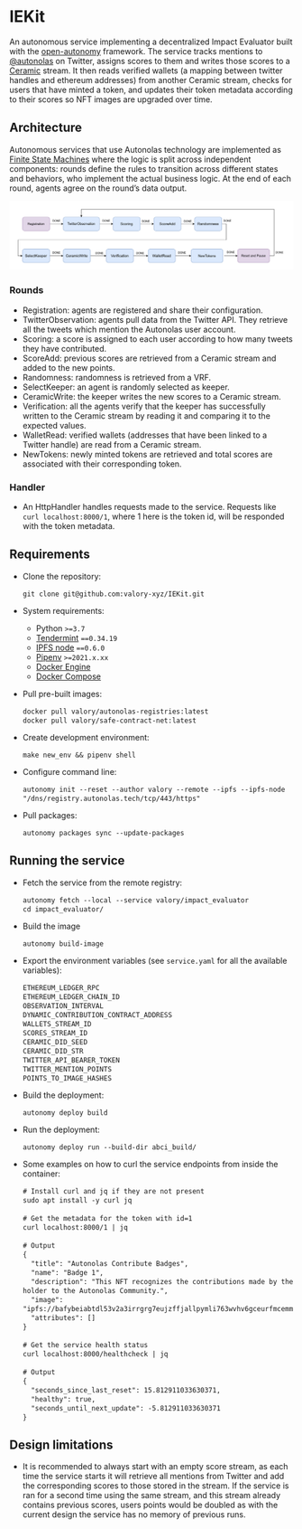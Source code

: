 # IEKit
An autonomous service implementing a decentralized Impact Evaluator built with the [open-autonomy](https://github.com/valory-xyz/open-autonomy) framework. The service tracks mentions to [@autonolas](https://twitter.com/autonolas) on Twitter, assigns scores to them and writes those scores to a [Ceramic](https://ceramic.network/) stream. It then reads verified wallets (a mapping between twitter handles and ethereum addresses) from another Ceramic stream, checks for users that have minted a token, and updates their token metadata according to their scores so NFT images are upgraded over time.

## Architecture

Autonomous services that use Autonolas technology are implemented as [Finite State Machines](https://docs.autonolas.network/open-autonomy/key_concepts/fsm/) where the logic is split across independent components: rounds define the rules to transition across different states and behaviors, who implement the actual business logic. At the end of each round, agents agree on the round’s data output.

![Service FSM](./docs/FSM.png)

### Rounds

* Registration: agents are registered and share their configuration.
* TwitterObservation: agents pull data from the Twitter API. They retrieve all the tweets which mention the Autonolas user account.
* Scoring: a score is assigned to each user according to how many tweets they have contributed.
* ScoreAdd: previous scores are retrieved from a Ceramic stream and added to the new points.
* Randomness: randomness is retrieved from a VRF.
* SelectKeeper: an agent is randomly selected as keeper.
* CeramicWrite: the keeper writes the new scores to a Ceramic stream.
* Verification: all the agents verify that the keeper has successfully written to the Ceramic stream by reading it and comparing it to the expected values.
* WalletRead: verified wallets (addresses that have been linked to a Twitter handle) are read from a Ceramic stream.
* NewTokens: newly minted tokens are retrieved and total scores are associated with their corresponding token.

### Handler

* An HttpHandler handles requests made to the service. Requests like ```curl localhost:8000/1```, where 1 here is the token id, will be responded with the token metadata.

## Requirements

- Clone the repository:

      git clone git@github.com:valory-xyz/IEKit.git

- System requirements:

    - Python `>=3.7`
    - [Tendermint](https://docs.tendermint.com/master/introduction/install.html) `==0.34.19`
    - [IPFS node](https://docs.ipfs.io/install/command-line/#official-distributions) `==0.6.0`
    - [Pipenv](https://pipenv.pypa.io/en/latest/install/) `>=2021.x.xx`
    - [Docker Engine](https://docs.docker.com/engine/install/)
    - [Docker Compose](https://docs.docker.com/compose/install/)

- Pull pre-built images:

      docker pull valory/autonolas-registries:latest
      docker pull valory/safe-contract-net:latest

- Create development environment:

      make new_env && pipenv shell

- Configure command line:

      autonomy init --reset --author valory --remote --ipfs --ipfs-node "/dns/registry.autonolas.tech/tcp/443/https"

- Pull packages:

      autonomy packages sync --update-packages

## Running the service

- Fetch the service from the remote registry:

      autonomy fetch --local --service valory/impact_evaluator
      cd impact_evaluator/

- Build the image

      autonomy build-image

- Export the environment variables (see ```service.yaml``` for all the available variables):


      ETHEREUM_LEDGER_RPC
      ETHEREUM_LEDGER_CHAIN_ID
      OBSERVATION_INTERVAL
      DYNAMIC_CONTRIBUTION_CONTRACT_ADDRESS
      WALLETS_STREAM_ID
      SCORES_STREAM_ID
      CERAMIC_DID_SEED
      CERAMIC_DID_STR
      TWITTER_API_BEARER_TOKEN
      TWITTER_MENTION_POINTS
      POINTS_TO_IMAGE_HASHES


- Build the deployment:

      autonomy deploy build

- Run the deployment:

      autonomy deploy run --build-dir abci_build/

- Some examples on how to curl the service endpoints from inside the container:

      # Install curl and jq if they are not present
      sudo apt install -y curl jq

      # Get the metadata for the token with id=1
      curl localhost:8000/1 | jq

      # Output
      {
        "title": "Autonolas Contribute Badges",
        "name": "Badge 1",
        "description": "This NFT recognizes the contributions made by the holder to the Autonolas Community.",
        "image": "ipfs://bafybeiabtdl53v2a3irrgrg7eujzffjallpymli763wvhv6gceurfmcemm",
        "attributes": []
      }

      # Get the service health status
      curl localhost:8000/healthcheck | jq

      # Output
      {
        "seconds_since_last_reset": 15.812911033630371,
        "healthy": true,
        "seconds_until_next_update": -5.812911033630371
      }

## Design limitations

* It is recommended to always start with an empty score stream, as each time the service starts it will retrieve all mentions from Twitter and add the corresponding scores to those stored in the stream. If the service is ran for a second time using the same stream, and this stream already contains previous scores, users points would be doubled as with the current design the service has no memory of previous runs.